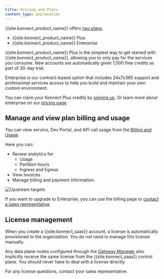 ```yaml
---
title: Pricing and Plans
content_type: explanation
---
```


{{site.konnect_product_name}} offers [two plans](https://konghq.com/pricing). 

* {{site.konnect_product_name}} Plus 
* {{site.konnect_product_name}} Enterprise

{{site.konnect_product_name}} Plus is the simplest way to get started with {{site.konnect_product_name}}, allowing you to only pay for the services you consume. New accounts are automatically given 1,000 free credits as part of 30-day trial. 

Enterprise is our contract-based option that includes 24x7x365 support and professional services access to help you build and maintain your own custom environment. 

You can claim your Konnect Plus credits by [signing up](https://konghq.com/products/kong-konnect/register). Or learn more about enterprise on our [pricing page](https://konghq.com/pricing)

## Manage and view plan billing and usage

You can view service, Dev Portal, and API call usage from the [Billing and Usage](https://cloud.konghq.com/settings/billing-settings)

Here you can: 

* Review analytics for:
    * Usage
    * Partition hours
    * Ingress and Egress
* View invoices
* Manage billing and payment information.

![Upstream targets](/assets/images/docs/konnect/billing/billing-and-usage.png)


If you want to upgrade to Enterprise, you can use the billing page to [contact a sales representative](/konnect/account-management/change-plan/#upgrade-from-any-plan-to-enterprise).


## License management

When you create a {{site.konnect_saas}} account, a license is
automatically provisioned to the organization. You do not need to manage this
license manually.

Any data plane nodes configured through the [Gateway Manager](/konnect/gateway-manager/)
also implicitly receive the same license from the {{site.konnect_saas}}
control plane. You should never have to deal with a license
directly.

For any license questions, contact your sales representative.
